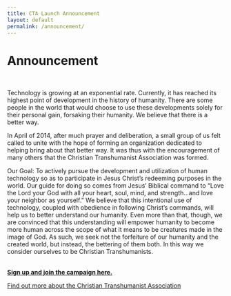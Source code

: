 ```yaml
---
title: CTA Launch Announcement
layout: default
permalink: /announcement/
---
```


<div class="container">
  <h1>Announcement</h1>

<p>&nbsp;</p>
<p>Technology is growing at an exponential rate. Currently, it has reached its highest point of development in the history of humanity. There are some people in the world that would choose to use these developments solely for their personal gain, forsaking their humanity. We believe that there is a better way.</p>
<p>In April of 2014, after much prayer and deliberation, a small group of us felt called to unite with the hope of forming an organization dedicated to helping bring about that better way. It was thus with the encouragement of many others that the Christian Transhumanist Association was formed.</p>
<p>Our Goal: To actively pursue the development and utilization of human technology so as to participate in Jesus Christ&rsquo;s redeeming purposes in the world. Our guide for doing so comes from Jesus&rsquo; Biblical command to &ldquo;Love the Lord your God with all your heart, soul, mind, and strength&hellip;and love your neighbor as yourself.&rdquo; We believe that this intentional use of technology, coupled with obedience in following Christ&rsquo;s commands, will help us to better understand our humanity. Even more than that, though, we are convinced that this understanding will empower humanity to become more human across the scope of what it means to be creatures made in the image of God. As such, we seek not the forfeiture of our humanity and the created world, but instead, the bettering of them both. In this way we consider ourselves to be Christian Transhumanists.&nbsp;</p>
<p><br /><a class="button" href="/join"><strong>Sign up and join the campaign here.</strong></a></p>
<p><a class="button" href="/about">Find out more about the Christian Transhumanist Association</a>&nbsp;</p>

</div>
